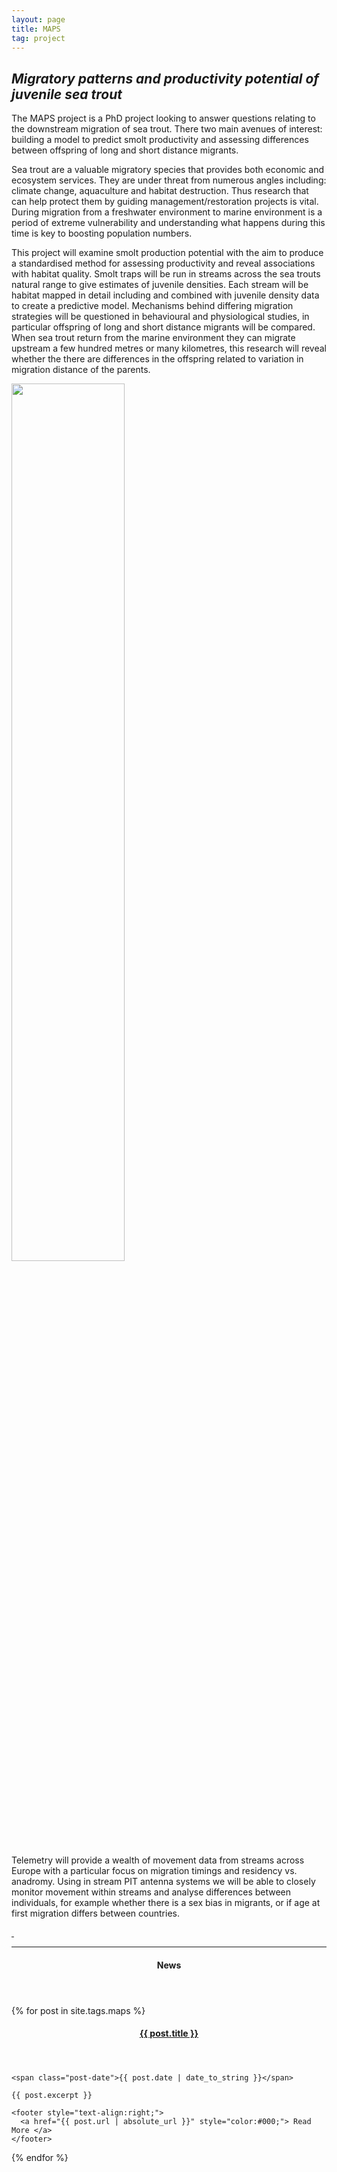 ```yaml
---
layout: page
title: MAPS
tag: project
---
```


## *Migratory patterns and productivity potential of juvenile sea trout*

<!--more-->

The MAPS project is a PhD project looking to answer questions relating to the downstream migration of sea trout. There two main avenues of interest: building a model to predict smolt productivity and assessing differences between offspring of long and short distance migrants. 

Sea trout are a valuable migratory species that provides both economic and ecosystem services. They are under threat from numerous angles including: climate change, aquaculture and habitat destruction. Thus research that can help protect them by guiding management/restoration projects is vital. During migration from a freshwater environment to marine environment is a period of extreme vulnerability and understanding what happens during this time is key to boosting population numbers. 

This project will examine smolt production potential with the aim to produce a standardised method for assessing productivity and reveal associations with habitat quality. Smolt traps will be run in streams across the sea trouts natural range to give estimates of juvenile densities. Each stream will be habitat mapped in detail including and combined with juvenile density data to create a predictive model. 
Mechanisms behind differing migration strategies will be questioned in behavioural and physiological studies, in particular offspring of long and short distance migrants will be compared. When sea trout return from the marine environment they can migrate upstream a few hundred metres or many kilometres, this research will reveal whether the there are differences in the offspring related to variation in migration distance of the parents.  

<p>
    <img src="https://user-images.githubusercontent.com/96004332/150122386-568745c4-b91e-4d09-856c-dca3ab7856c8.jpg" width="60%" alt>
</p>

Telemetry will provide a wealth of movement data from streams across Europe with a particular focus on migration timings and residency vs. anadromy. Using in stream PIT antenna systems we will be able to closely monitor movement within streams and analyse differences between individuals, for example whether there is a sex bias in migrants, or if age at first migration differs between countries. 

 
<p class="sponsors">
  <a href="https://formas.se/">
    <img alt="" src="https://user-images.githubusercontent.com/96004332/149924302-a5e85e43-f5f8-4b2f-b1d3-dc389238b59d.png" />
  </a>
  <a href="https://www.ices.dk/Pages/default.aspx">
    <img alt="" src="https://user-images.githubusercontent.com/96004332/149924529-7370b8e2-2ef1-4db1-91a0-7f7f60acadc6.png" />
  </a>
</p>    

---

<aside class="posts">
  <header>
    <h4>News</h4>
  </header>

  {% for post in site.tags.maps %}
  <section class="post">
    <header>
      <h4 class="post-title">
        <a href="{{ post.url | absolute_url }}">
          {{ post.title }}
        </a>
      </h4>
    </header>

    <span class="post-date">{{ post.date | date_to_string }}</span>

    {{ post.excerpt }}

    <footer style="text-align:right;">
      <a href="{{ post.url | absolute_url }}" style="color:#000;"> Read More </a>
    </footer>
  </section>
  {% endfor %}
</aside>
